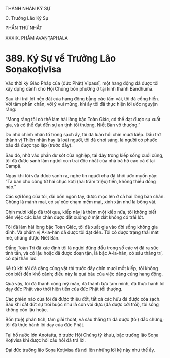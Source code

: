 THÁNH NHÂN KÝ SỰ

C. Trưởng Lão Ký Sự

PHẦN THỨ NHẤT

XXXIX. PHẨM AVAṆṬAPHALA

# 389. Ký Sự về Trưởng Lão Soṇakoṭivīsa

Vào thời kỳ Giáo Pháp của (đức Phật) Vipassī, một hang động đã được tôi xây dựng dành cho Hội Chúng bốn phương ở tại kinh thành Bandhumā.

Sau khi trải lót nền đất của hang động bằng các tấm vải, tôi đã cống hiến. Với tâm phấn chấn, với ý vui mừng, khi ấy tôi đã thực hiện lời ước nguyện rằng:

“Mong rằng tôi có thể làm hài lòng bậc Toàn Giác, có thể đạt được sự xuất gia, và có thể đạt đến sự an tịnh tối thượng, Niết Bàn vô thượng.”

Do nhờ chính nhân tố trong sạch ấy, tôi đã luân hồi chín mươi kiếp. Dầu trở thành vị Thiên nhân hay là loài người, tôi đã chói sáng, là người có phước báu đã được tạo lập (trước đây).

Sau đó, nhờ vào phần dư sót của nghiệp, tại đây trong kiếp sống cuối cùng, tôi đã được sanh làm người con trai độc nhất của nhà bá hộ cao cả ở tại Campā.

Ngay khi tôi vừa được sanh ra, nghe tin người cha đã khởi ước muốn này: “Ta ban cho công tử hai chục koṭi (hai trăm triệu) tiền, không thiếu đồng nào.”

Các sợi lông của tôi, dài bốn ngón tay, được mọc lên ở cả hai lòng bàn chân. Chúng là mảnh mai, có sự xúc chạm mềm mại, xinh xắn như là bông vải.

Chín mươi kiếp đã trôi qua, kiếp này là thêm một kiếp nữa, tôi không biết đến việc các bàn chân được đặt xuống ở mặt đất không có trải lót.

Tôi đã làm hài lòng bậc Toàn Giác, tôi đã xuất gia vào đời sống không gia đình. Và phẩm vị A-la-hán đã được tôi đạt đến. Tôi có được trạng thái mát mẻ, chứng được Niết Bàn.

Đấng Toàn Tri đã xác định tôi là người đứng đầu trong số các vị đã ra sức tinh tấn, và có lậu hoặc đã được đoạn tận, là bậc A-la-hán, có sáu thắng trí, có đại thần lực.

Kể từ khi tôi đã dâng cúng vật thí trước đây chín mươi mốt kiếp, tôi không còn biết đến khổ cảnh; điều này là quả báu của việc dâng cúng hang động.

Quả vậy, tôi đã thành công mỹ mãn, đã thành tựu tam minh, đã thực hành lời dạy đức Phật vào thời hiện tiền của đức Phật tối thượng.

Các phiền não của tôi đã được thiêu đốt, tất cả các hữu đã được xóa sạch. Sau khi cắt đứt sự trói buộc như là con voi đực (đã được cởi trói), tôi sống không còn lậu hoặc.

Bốn (tuệ) phân tích, tám giải thoát, và sáu thắng trí đã được (tôi) đắc chứng; tôi đã thực hành lời dạy của đức Phật.

Tại hồ nước lớn Anotatta, ở trước Hội Chúng tỳ khưu, bậc trưởng lão Soṇa Koṭivisa khi được hỏi câu hỏi đã trả lời.

Đại đức trưởng lão Soṇa Koṭivisa đã nói lên những lời kệ này như thế ấy.

